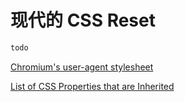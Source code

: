 # 现代的 CSS Reset

```css
todo
```



[Chromium's user-agent stylesheet](https://source.chromium.org/chromium/chromium/src/+/main:third_party/blink/renderer/core/html/resources/html.css)

[List of CSS Properties that are Inherited](https://www.sitepoint.com/css-inheritance-introduction/#list-css-properties-inherit)